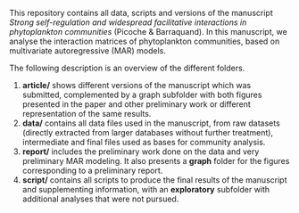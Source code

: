 This repository contains all data, scripts and versions of the manuscript *Strong self-regulation and widespread facilitative interactions in phytoplankton communities* (Picoche & Barraquand). In this manuscript, we analyse the interaction matrices of phytoplankton communities, based on multivariate autoregressive (MAR) models. 

The following description is an overview of the different folders. 
1. **article/** shows different versions of the manuscript which was submitted, complemented by a graph subfolder with both figures presented in the paper and other preliminary work or different representation of the same results.
2. **data/** contains all data files used in the manuscript, from raw datasets (directly extracted from larger databases without further treatment), intermediate and final files used as bases for community analysis.
3. **report/** includes the preliminary work done on the data and very preliminary MAR modeling. It also presents a **graph** folder for the figures corresponding to a preliminary report.
4. **script/** contains all scripts to produce the final results of the manuscript and supplementing information, with an **exploratory** subfolder with additional analyses that were not pursued.

